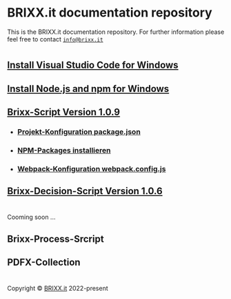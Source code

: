 # BRIXX.it documentation repository

This is the BRIXX.it documentation repository. For further information please feel free to contact [`info@brixx.it`](info@brixx.it)

#

## [Install Visual Studio Code for Windows](./docs/VSCode-install.md)

## [Install Node.js and npm for Windows](./docs/Nodejs-install.md)

## [Brixx-Script Version 1.0.9](./brixx-script/README.md)

-   ### [Projekt-Konfiguration package.json](./docs/NPM-config.md)
-   ### [NPM-Packages installieren](./docs/NPM-install.md)
-   ### [Webpack-Konfiguration webpack.config.js](./docs/Webpack-config.md)

## [Brixx-Decision-Script Version 1.0.6](./brixx-decision-script/README.md)

#

Cooming soon ...

## Brixx-Process-Srcript

## PDFX-Collection

#

Copyright © [BRIXX.it](http://www.brixx.it) 2022-present
